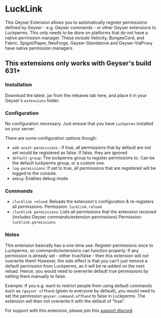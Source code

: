 # LuckLink

This Geyser Extension allows you to automatically register permissions defined by Geyser - e.g. Geyser commands - 
or other Geyser extensions to Luckperms. This only needs to be done on platforms that do not have a native permission manager.
These include Velocity, BungeeCord, and Fabric. Spigot/Paper, NeoForge, Geyser-Standalone and Geyser-ViaProxy have native permission managers.

## This extensions only works with Geyser's build 631+

### Installation
Download the latest .jar from the releases tab here, and place it in your Geyser's `extensions` folder.

### Configuration
No configuration necessary. Just ensure that you have `Luckperms` installed on your server.

There are some configuration options though:
- `add-unset-permissions` : If true, all permissions that by default are not set would be registered as false. If false, they are ignored
- `default-group`: The luckperms group to register permissions to. Can be the default luckperms group, or a custom one.
- `log-permissions`: If set to true, all permissions that are registered will be logged to the console.
- `debug`: Enables debug mode.

### Commands
- `/lucklink reload`: Reloads the extension's configuration & re-registers all permissions. 
Permission: `lucklink.reload`
- `/lucklink permissions`: Lists all permissions that the extension received (includes Geyser commands/extension permissions)
Permission: `lucklink.permissions`

### Notes
This extension basically has a one-time use: Register permissions once to Luckperms, so commands/extensions can function properly. 
If any permission is already set - either true/false - then this extension will *not* overwrite them!
However, the side effect is that you can't just remove a default permission from Luckperms, as it will be re-added on the next reload. 
Hence, you would need to overwrite default true permissions by setting them manually to false.

Example:
If you e.g. want to restrict people from using default commands such as `/geyser offhand` (given to everyone by default),
you would need to set the permission `geyser.command.offhand` to false in Luckperms. The extension will then not overwrite it with the default of "true".

For support with this extension, please join this [support discord](https://discord.gg/WdmrRHRJhS).
